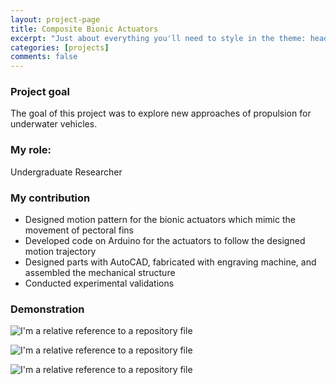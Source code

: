 ```yaml
---
layout: project-page
title: Composite Bionic Actuators
excerpt: "Just about everything you'll need to style in the theme: headings, paragraphs, blockquotes, tables, code blocks, and more."
categories: [projects]
comments: false
---
```


### Project goal
The goal of this project was to explore new approaches of propulsion for underwater vehicles.
###	My role:
Undergraduate Researcher
### My contribution

* Designed motion pattern for the bionic actuators which mimic the movement of pectoral fins
* Developed code on Arduino for the actuators to follow the designed motion trajectory
* Designed parts with AutoCAD, fabricated with engraving machine, and assembled the mechanical structure
* Conducted experimental validations

### Demonstration          
![I'm a relative reference to a repository file](../../Pics/composite_actuator/n1.jpg)

![I'm a relative reference to a repository file](../../Pics/composite_actuator/n2.jpg)

![I'm a relative reference to a repository file](../../Pics/composite_actuator/n3.jpg)

